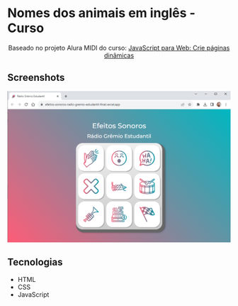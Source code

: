 # Nomes dos animais em inglês - Curso
<p align="center">Baseado no projeto Alura MIDI do curso: <a href="cursos.alura.com.br/course/javascript-web-crie-paginas-dinamicas">JavaScript para Web: Crie páginas dinâmicas</a></p>

## Screenshots
![print do projeto no navegador](https://github.com/silviosnjr/EfeitosSonorosRadioGremioReferencia/blob/main/print_efeitos_sonoros_radio_gremio_estudantil.png)

## Tecnologias
* HTML
* CSS
* JavaScript
